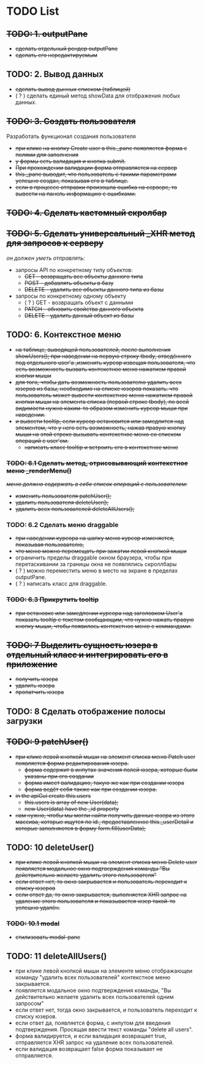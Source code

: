 # TODO List

## ~~TODO: 1. outputPane~~

* ~~сделать отдельный рендер outputPane~~
* ~~сделать его нередактируемым~~

## TODO: 2. Вывод данных

* ~~сделать вывод дынных списком (таблицей)~~
* ( ? ) сделать единый метод showData для отображения любых данных.

## ~~TODO: 3. Создать пользователя~~

Разработать функционал создания пользователя

* ~~при клике на кнопку Create user в this._pane появляется форма с полями для заполнения~~
* ~~у формы есть валидация и кнопка submit.~~
* ~~При прохождении вaлидации форма отправляется на сервер~~
* ~~this._pane выводит, что пользователь с такими параметрами успешно создан, показывая его в таблице.~~
* ~~если в процессе отправки произошла ошибка на сервере, то вывести на панель информацию с ошибками.~~

## ~~TODO: 4. Сделать кастомный скролбар~~

## ~~TODO: 5. Сделать универсальный _XHR метод для запросов к серверу~~

*он должен уметь отправлять:*

* запросы API по конкретному типу объектов:
  * ~~GET - возвращать все объекты данного типа~~
  * ~~POST - добавлять объекты в базу~~
  * ~~DELETE - удалить все объекты данного типа из базы~~
* запросы по конкретному одному объекту
  * ( ? ) GET - возвращать объект с данными
  * ~~PATCH - обновить свойства данного объекта~~
  * ~~DELETE - удалить данный объект из базы~~

## TODO: 6. Контекстное меню

* ~~на таблице, выводящей пользователей, после выполнения showUsers(); при наведении на первую строку tbody, отведённого под отдельного user'а ,изменить курсор извещая пользователя, что есть возможность вызвать контекстное меню нажатием правой кнопки мыши~~
* ~~для того, чтобы дать возможность пользователю удалить всех юзеров из базы, необходимо на списке юзеров показать. что пользователь может вывести контекстное меню нажатием правой кнопки мыши на элемента списка (первой строке tbody), по всей видимости нужно каким-то образом изменить курсор мыши при наведении.~~
* ~~и вывести tooltip, если курсор остановится или замедлится над элементом, что у него есть возможность, нажав правую кнопку мыши на этой строке вызывать контекстное меню со списком операций с user'ом.~~
  * ~~написать класс tooltip и встроить его в контекстное меню~~

### ~~TODO: 6.1 Сделать метод, отрисовывающий контекстное меню _renderMenu()~~

~~*меню должно содержать в себе список операций с пользователем:*~~

* ~~изменить пользователя patchUser();~~
* ~~удалить пользователя deleteUser();~~
* ~~удалить всех пользователей deleteAllUsers();~~


### TODO: 6.2 Сделать меню draggable

* ~~при наведении курсора на шапку меню курсор изменяется, показывая пользователю,~~
* ~~что меню можно перемещать при зажатии левой кнопкой мыши~~
* ограничить пределы draggable окном браузера, чтобы при перетаскивании за границы окна не появлялись скроллбары
* ( ? ) можно переместить меню в место на экране в пределах outputPane.
* ( ? ) написать класс для draggable.

### ~~TODO: 6.3 Прикрутить tooltip~~

* ~~при остановке или замедлении курсора над заголовком User'a показать tooltip с текстом сообщающим, что нужно нажать правую кнопку мыши, чтобы появилось контекстное меню с коммандами.~~

## ~~TODO: 7 Выделить сущность юзера в отдельный класс и интегрировать его в приложение~~

* ~~получить юзера~~
* ~~удалить юзера~~
* ~~пропатчить юзера~~

## TODO: 8 Сделать отображение полосы загрузки

## ~~TODO: 9 patchUser()~~

* ~~при клике левой кнопкой мыши на элемент списка меню Patch user появляется форма редактирования юзера.~~
  * ~~форма содержит в инпутах значения полей юзера, которые были указаны при его создании~~
  * ~~форма имеет валидацию, такую же как при создании юзера~~
  * ~~форма ведёт себя также как при создании юзера.~~
* ~~in the apiGui create this.users~~
  * ~~this.users is array of new User(data);~~
  * ~~new User(data) have the _id property~~
* ~~нам нужно, чтобы мы могли найти получить данные юзера из этого массива, которые ищутся по id., предоставленное  this._userDetail и которые заполняются в форму  form.fill(userData);~~

## TODO: 10 deleteUser()

* ~~при клике левой кнопкой мыши на элемент списка меню Delete user появляется модальное окно подтверждения команды "Вы действительно желаете удалить этого пользователя"~~
* ~~если ответ нет, то окно закрывается и пользователь переходит к списку юзеров~~
* ~~если ответ да, то окно закрывается, выполняется XHR запрос на удаление этого пользователя и показывается юзер такой-то успешно удалён.~~

### ~~TODO: 10.1 modal~~

* ~~стилизовать modal-pane~~

## TODO: 11 deleteAllUsers()

* при клике левой кнопкой мыши на элементе меню отображающеи команду "удалить всех пользователей" контекстное меню закрывается.
* появляется модальное окно подтверждения команды, "Вы действительно желаете удалить всех пользователей одним запросом"
* если ответ нет, тогда окно закрывается, и пользователь переходит к списку юзеров.
* если ответ да, появляется форма, с инпутом для введения подтверждения. Просящая ввести текст команды "delete all users".
* форма валидируется, и если валидация возвращает true, отправляется XHR запрос на удаление всех пользователей.
* если валидация возвращает false форма показывает не отправляется.
